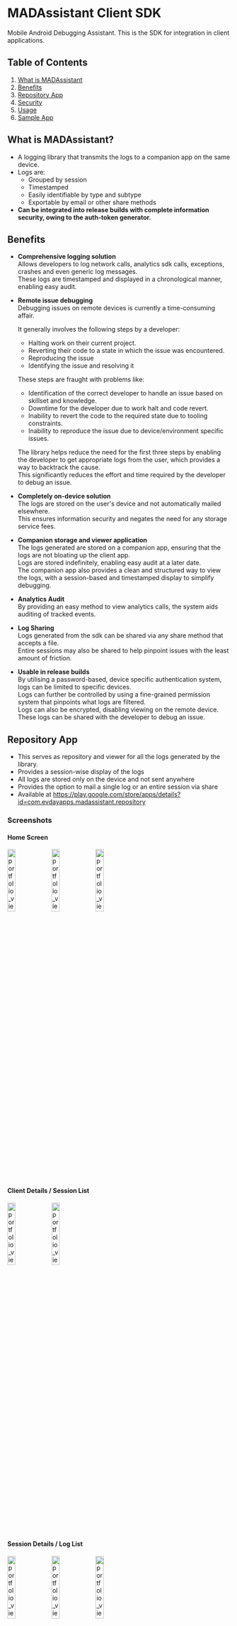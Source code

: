 # MADAssistant Client SDK
Mobile Android Debugging Assistant.
This is the SDK for integration in client applications.

## Table of Contents
1. [What is MADAssistant](#what-is-madassistant)
2. [Benefits](#benefits)
3. [Repository App](#repository-app)
5. [Security](#security)
6. [Usage](#usage)
7. [Sample App](#sample-app)

## What is MADAssistant?
- A logging library that transmits the logs to a companion app on the same device.
- Logs are:
  - Grouped by session
  - Timestamped
  - Easily identifiable by type and subtype
  - Exportable by email or other share methods
- **Can be integrated into release builds with complete information security, owing to the auth-token generator.**

## Benefits
- **Comprehensive logging solution**  
  Allows developers to log network calls, analytics sdk calls, exceptions, crashes and even generic log messages.  
  These logs are timestamped and displayed in a chronological manner, enabling easy audit.  

- **Remote issue debugging**  
  Debugging issues on remote devices is currently a time-consuming affair.  

  It generally involves the following steps by a developer:
  - Halting work on their current project.
  - Reverting their code to a state in which the issue was encountered.
  - Reproducing the issue 
  - Identifying the issue and resolving it  
  
  These steps are fraught with problems like:
  - Identification of the correct developer to handle an issue based on skillset and knowledge.
  - Downtime for the developer due to work halt and code revert.
  - Inability to revert the code to the required state due to tooling constraints.
  - Inability to reproduce the issue due to device/environment specific issues.

  The library helps reduce the need for the first three steps by enabling the developer to get appropriate logs from the user, which provides a way to backtrack the cause.  
  This significantly reduces the effort and time required by the developer to debug an issue.
- **Completely on-device solution**  
  The logs are stored on the user's device and not automatically mailed elsewhere.  
  This ensures information security and negates the need for any storage service fees.
- **Companion storage and viewer application**  
  The logs generated are stored on a companion app, ensuring that the logs are not bloating up the client app.  
  Logs are stored indefinitely, enabling easy audit at a later date.  
  The companion app also provides a clean and structured way to view the logs, with a session-based and timestamped display to simplify debugging.  
- **Analytics Audit**  
  By providing an easy method to view analytics calls, the system aids auditing of tracked events.
- **Log Sharing**  
  Logs generated from the sdk can be shared via any share method that accepts a file.  
  Entire sessions may also be shared to help pinpoint issues with the least amount of friction.
- **Usable in release builds**  
  By utilising a password-based, device specific authentication system, logs can be limited to specific devices.  
  Logs can further be controlled by using a fine-grained permission system that pinpoints what logs are filtered.  
  Logs can also be encrypted, disabling viewing on the remote device. These logs can be shared with the developer to debug an issue.
  

## Repository App
- This serves as repository and viewer for all the logs generated by the library.
- Provides a session-wise display of the logs
- All logs are stored only on the device and not sent anywhere
- Provides the option to mail a single log or an entire session via share
- Available at https://play.google.com/store/apps/details?id=com.evdayapps.madassistant.repository
### Screenshots
#### Home Screen 
<img width="19%" alt="portfolio_view" src="doc/client_list.png"> <img width="19%" alt="portfolio_view" src="doc/device_info.png"> <img width="19%" alt="portfolio_view" src="doc/dev_portal.png">  

#### Client Details / Session List
<img width="19%" alt="portfolio_view" src="doc/session_list.png"> <img width="19%" alt="portfolio_view" src="doc/changelog_list.png">  

#### Session Details / Log List
<img width="19%" alt="portfolio_view" src="doc/log_list_unfiltered_1.png"> <img width="19%" alt="portfolio_view" src="doc/loglist_unfiltered_2.png"> <img width="19%" alt="portfolio_view" src="doc/session_details_filtered.png">   

#### Log Viewer
<img width="19%" alt="portfolio_view" src="doc/network_details.png"> <img width="19%" alt="portfolio_view" src="doc/stacktrace_0.png"> <img width="19%" alt="portfolio_view" src="doc/stacktrace_1.png"> <img width="19%" alt="portfolio_view" src="doc/stacktrace_2.png"> <img width="19%" alt="portfolio_view" src="doc/analytics_details.png"> 


## Security
An auth-token based system that controls what logs the user may view based on:
- The user's installation identifier (a uuid generated by the MADAssistant app once per installation)
- An optional start and end time
- The logs accessible to the user (with fine-grained regex-based filters).  
  This information is encrypted using a passphrase which needs to provided to this library on runtime, to decrypt. 
- All filtering is performed within the client library and then sent to the MADAssistant app
- **Logs may also be encrypted, preventing the user from viewing the logs, but able to still share them with the developer. This enables usage of the library in release builds, without the risk of leaking information**

<img width="19%" alt="authtoken-generator-1" src="doc/Screenshot_20220408-213416.png"> <img width="19%" alt="portfolio_view" src="doc/auth_gen_2.png">

NOTE: These logs are not uploaded to any server and will remain only on the user's device.


## Usage
- Add the jitpack repository to project build.gradle
  ```
  allprojects {
	repositories {
		...
		maven { url 'https://jitpack.io' }
	}
  }
  ```
- Add the library as a dependency
  ```
  implementation 'com.github.Evdayapps:madassistant-clientsdk:<latest-version>'
  ```
- Create an instance of MADAssistantClient
  ```
  val logUtils = object : Logger {
            override fun i(tag: String, message: String) {
                Log.i(tag, message)
            }

            override fun v(tag: String, message: String) {
                Log.v(tag, message)
            }

            override fun d(tag: String, message: String) {
                Log.d(tag, message)
            }

            override fun e(throwable: Throwable) {
                throwable.printStackTrace()
            }
        }

        madAssistantClient = MADAssistantClientImpl(
            applicationContext = applicationContext,
            passphrase = "<enter your passphrase here>",
            logger = logUtils,
            callback = object : MADAssistantClient.Callback {
                override fun onSessionStarted(sessionId: Long) {
                    Log.i("MADAssistant","Session Started")
                }

                override fun onSessionEnded(sessionId: Long) {}

                override fun onConnected() {
                    Log.i("MADAssistant","Connected")
                }

                override fun onDisconnected(code: Int, message: String) {}

            }
        )

        // Bind the client to the remote service
        madAssistantClient.connect()

        // Start a session
        madAssistantClient.startSession()

        // Test log
        madAssistantClient.logGenericLog(Log.INFO,"Test","Just a test")
  ```
- Log events using the appropriate method
  ```
  // For Exceptions
  fun logException(throwable: Throwable, message: String?, data: Map<String, Any?>?)
  
  // For Analytics
  fun logAnalyticsEvent(destination: String, eventName: String, data: Map<String, Any?>)
  
  // For logs that match android.util.Log
  fun logGenericLog(type: Int, tag: String, message: String, data: Map<String, Any?>?)

  // For network logs. 
  fun logNetworkCall(data: NetworkCallLogModel)
  Or use MADAssistantOkHttp3Interceptor as an interceptor in OkHttp3 setups
  ```
- Logging Crashes
  ```
  client.logCrashes()
  ```
  Alternately, crashes can be logged manually too using:
  ```
  client.logCrashReport(throwable: Throwable)
  ```
 
## Sample App
A sample client app is available in the testapp folder. The same will soon be available on the play store too









